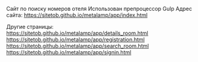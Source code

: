 Сайт по поиску номеров отеля
Использован препроцессор Gulp
Адрес сайта: https://sitetob.github.io/metalamp/app/index.html

Другие страницы:
https://sitetob.github.io/metalamp/app/details_room.html
https://sitetob.github.io/metalamp/app/registration.html
https://sitetob.github.io/metalamp/app/search_room.html
https://sitetob.github.io/metalamp/app/signin.html
